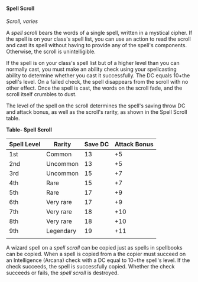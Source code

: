 #### Spell Scroll

*Scroll, varies*

A *spell scroll* bears the words of a single spell, written in a mystical cipher. If the spell is on your class's spell list, you can use an action to read the scroll and cast its spell without having to provide any of the spell's components. Otherwise, the scroll is unintelligible.

If the spell is on your class's spell list but of a higher level than you can normally cast, you must make an ability check using your spellcasting ability to determine whether you cast it successfully. The DC equals 10+the spell's level. On a failed check, the spell disappears from the scroll with no other effect. Once the spell is cast, the words on the scroll fade, and the scroll itself crumbles to dust.

The level of the spell on the scroll determines the spell's saving throw DC and attack bonus, as well as the scroll's rarity, as shown in the Spell Scroll table.

**Table- Spell Scroll**

| Spell Level | Rarity    | Save DC | Attack Bonus |
|-------------|-----------|---------|--------------|
| 1st         | Common    | 13      | +5           |
| 2nd         | Uncommon  | 13      | +5           |
| 3rd         | Uncommon  | 15      | +7           |
| 4th         | Rare      | 15      | +7           |
| 5th         | Rare      | 17      | +9           |
| 6th         | Very rare | 17      | +9           |
| 7th         | Very rare | 18      | +10          |
| 8th         | Very rare | 18      | +10          |
| 9th         | Legendary | 19      | +11          |
|             |           |         |              |

A wizard spell on a *spell scroll* can be copied just as spells in spellbooks can be copied. When a spell is copied from a the copier must succeed on an Intelligence (Arcana) check with a DC equal to 10+the spell's level. If the check succeeds, the spell is successfully copied. Whether the check succeeds or fails, the *spell scroll* is destroyed.
